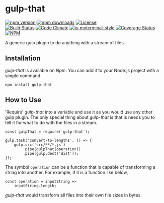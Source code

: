 # gulp-that

[![npm version](https://badge.fury.io/js/gulp-that.svg)](https://badge.fury.io/js/gulp-that)
[![npm downloads](https://img.shields.io/npm/dt/gulp-that.svg)](https://www.npmjs.com/package/gulp-that)
[![License](https://img.shields.io/github/license/myTerminal/ample-alerts.svg)](https://opensource.org/licenses/MIT)  
[![Build Status](https://travis-ci.org/myTerminal/gulp-that.svg?branch=master)](https://travis-ci.org/myTerminal/gulp-that)
[![Code Climate](https://codeclimate.com/github/myTerminal/gulp-that.png)](https://codeclimate.com/github/myTerminal/gulp-that)
[![js-myterminal-style](https://img.shields.io/badge/code%20style-myterminal-blue.svg)](https://www.npmjs.com/package/eslint-config/myterminal)
[![Coverage Status](https://img.shields.io/coveralls/myTerminal/gulp-that.svg)](https://coveralls.io/r/myTerminal/gulp-that?branch=master)  
[![NPM](https://nodei.co/npm/gulp-that.png?downloads=true&downloadRank=true&stars=true)](https://nodei.co/npm/gulp-that/)

A generic gulp plugin to do anything with a stream of files

## Installation

*gulp-that* is available on *Npm*. You can add it to your Node.js project with a simple command.

    npm install gulp-that

## How to Use

'Require' *gulp-that* into a variable and use it as you would use any other gulp plugin. The only special thing about *gulp-that* is that is needs you to tell it for what to do with the files in a stream.

    const gulpThat = require('gulp-that');

    gulp.task('convert-to-lengths', () => {
        gulp.src('src/**/*.js')
            .pipe(gulpThat(operation))
            .pipe(gulp.dest('dist'));
    });

The symbol `operation` can be a function that is capable of transforming a string into another. For example, if it is a function like below,

    const operation = inputString =>
        inputString.length;

*gulp-that* would transform all files into their own file sizes in bytes.

